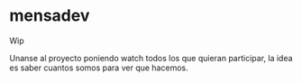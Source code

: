 # mensadev
Wip

Unanse al proyecto poniendo watch todos los que quieran participar, la idea es saber cuantos somos para ver que hacemos.
